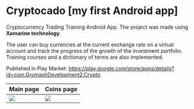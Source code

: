 # Cryptocado [my first Android app]
Cryptocurrency Trading Training Android App. The project was made using **Xamarine technology**.  

The user can buy currencies at the current exchange rate on a virtual account and track the progress of the growth of the investment portfolio. 
Training courses and a dictionary of terms are also implemented.      

Published in Play Market: https://play.google.com/store/apps/details?id=com.GromashDevelopment2.Crypto

Main page | Coins page
------------- | -------------
![](https://play-lh.googleusercontent.com/11yra5QhUApIOVJiZFBPswjctdJS-05OaqyIHNGJD_8iwpQAp94sPNDgrBDhkihoENoQ=w2560-h1329-rw)  | ![](https://play-lh.googleusercontent.com/dPf6ZGY7yiUrvzDJuqC1UM2rcRGwcHMkSKIqeti_BG7mExgq2-5GTf-OCsKvjpaI3w=w2560-h1329-rw)
